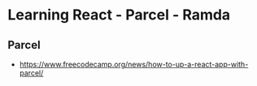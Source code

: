 # Learning React - Parcel - Ramda

## Parcel
- https://www.freecodecamp.org/news/how-to-up-a-react-app-with-parcel/
